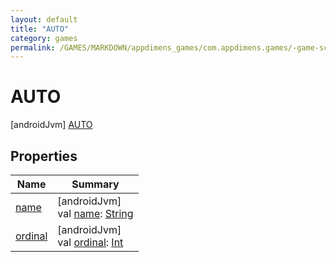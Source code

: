 ```yaml
---
layout: default
title: "AUTO"
category: games
permalink: /GAMES/MARKDOWN/appdimens_games/com.appdimens.games/-game-screen-orientation/-a-u-t-o/index.html
---
```


# AUTO

[androidJvm]
[AUTO](README.md)

## Properties

| Name | Summary |
|---|---|
| [name](../../-game-viewport-mode/-c-r-o-p/README.md#-372974862%2FProperties%2F-188932584) | [androidJvm]<br>val [name](../../-game-viewport-mode/-c-r-o-p/README.md#-372974862%2FProperties%2F-188932584): [String](https://kotlinlang.org/api/core/kotlin-stdlib/kotlin/-string/index.html) |
| [ordinal](../../-game-viewport-mode/-c-r-o-p/README.md#-739389684%2FProperties%2F-188932584) | [androidJvm]<br>val [ordinal](../../-game-viewport-mode/-c-r-o-p/README.md#-739389684%2FProperties%2F-188932584): [Int](https://kotlinlang.org/api/core/kotlin-stdlib/kotlin/-int/index.html) |